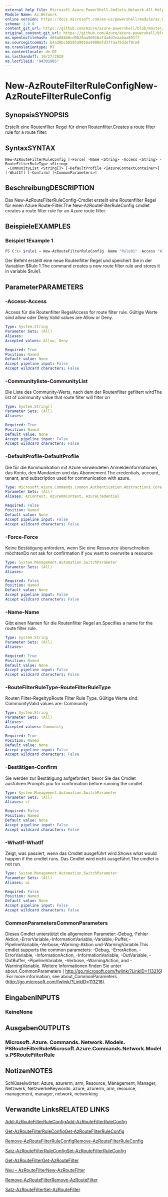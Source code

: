 ```yaml
---
external help file: Microsoft.Azure.PowerShell.Cmdlets.Network.dll-Help.xml
Module Name: Az.Network
online version: https://docs.microsoft.com/en-us/powershell/module/az.network/new-azroutefilterruleconfig
schema: 2.0.0
content_git_url: https://github.com/Azure/azure-powershell/blob/master/src/Network/Network/help/New-AzRouteFilterRuleConfig.md
original_content_git_url: https://github.com/Azure/azure-powershell/blob/master/src/Network/Network/help/New-AzRouteFilterRuleConfig.md
ms.openlocfilehash: d66a684b6cd9b26aa9d616a74a4d2eaabaa891ff
ms.sourcegitcommit: b4a38bcb0501a9016a4998efd377aa75d3ef9ce8
ms.translationtype: MT
ms.contentlocale: de-DE
ms.lasthandoff: 10/27/2020
ms.locfileid: "94301905"
---
```

# <span data-ttu-id="20be8-101">New-AzRouteFilterRuleConfig</span><span class="sxs-lookup"><span data-stu-id="20be8-101">New-AzRouteFilterRuleConfig</span></span>

## <span data-ttu-id="20be8-102">Synopsis</span><span class="sxs-lookup"><span data-stu-id="20be8-102">SYNOPSIS</span></span>
<span data-ttu-id="20be8-103">Erstellt eine Routenfilter Regel für einen Routenfilter.</span><span class="sxs-lookup"><span data-stu-id="20be8-103">Creates a route filter rule for a route filter.</span></span>

## <span data-ttu-id="20be8-104">Syntax</span><span class="sxs-lookup"><span data-stu-id="20be8-104">SYNTAX</span></span>

```
New-AzRouteFilterRuleConfig [-Force] -Name <String> -Access <String> -RouteFilterRuleType <String>
 -CommunityList <String[]> [-DefaultProfile <IAzureContextContainer>] [-WhatIf] [-Confirm] [<CommonParameters>]
```

## <span data-ttu-id="20be8-105">Beschreibung</span><span class="sxs-lookup"><span data-stu-id="20be8-105">DESCRIPTION</span></span>
<span data-ttu-id="20be8-106">Das New-AzRouteFilterRuleConfig-Cmdlet erstellt eine Routenfilter Regel für einen Azure Route-Filter.</span><span class="sxs-lookup"><span data-stu-id="20be8-106">The New-AzRouteFilterRuleConfig cmdlet creates a route filter rule for an Azure route filter.</span></span>

## <span data-ttu-id="20be8-107">Beispiele</span><span class="sxs-lookup"><span data-stu-id="20be8-107">EXAMPLES</span></span>

### <span data-ttu-id="20be8-108">Beispiel 1</span><span class="sxs-lookup"><span data-stu-id="20be8-108">Example 1</span></span>
```powershell
PS C:\> $rule1 = New-AzRouteFilterRuleConfig -Name "Rule01" -Access "Allow" -RouteFilterRuleType "Community" -CommunityList "12076:5040"
```

<span data-ttu-id="20be8-109">Der Befehl erstellt eine neue Routenfilter Regel und speichert Sie in der Variablen $Rule 1.</span><span class="sxs-lookup"><span data-stu-id="20be8-109">The command creates a new route filter rule and stores it in variable $rule1.</span></span>

## <span data-ttu-id="20be8-110">Parameter</span><span class="sxs-lookup"><span data-stu-id="20be8-110">PARAMETERS</span></span>

### <span data-ttu-id="20be8-111">-Access</span><span class="sxs-lookup"><span data-stu-id="20be8-111">-Access</span></span>
<span data-ttu-id="20be8-112">Access für die Routenfilter Regel</span><span class="sxs-lookup"><span data-stu-id="20be8-112">Access for route filter rule.</span></span>
<span data-ttu-id="20be8-113">Gültige Werte sind allow oder Deny.</span><span class="sxs-lookup"><span data-stu-id="20be8-113">Valid values are Allow or Deny.</span></span>

```yaml
Type: System.String
Parameter Sets: (All)
Aliases:
Accepted values: Allow, Deny

Required: True
Position: Named
Default value: None
Accept pipeline input: False
Accept wildcard characters: False
```

### <span data-ttu-id="20be8-114">-Communityliste</span><span class="sxs-lookup"><span data-stu-id="20be8-114">-CommunityList</span></span>
<span data-ttu-id="20be8-115">Die Liste des Community-Werts, nach dem der Routenfilter gefiltert wird</span><span class="sxs-lookup"><span data-stu-id="20be8-115">The list of community value that route filter will filter on</span></span>

```yaml
Type: System.String[]
Parameter Sets: (All)
Aliases:

Required: True
Position: Named
Default value: None
Accept pipeline input: False
Accept wildcard characters: False
```

### <span data-ttu-id="20be8-116">-DefaultProfile</span><span class="sxs-lookup"><span data-stu-id="20be8-116">-DefaultProfile</span></span>
<span data-ttu-id="20be8-117">Die für die Kommunikation mit Azure verwendeten Anmeldeinformationen, das Konto, den Mandanten und das Abonnement.</span><span class="sxs-lookup"><span data-stu-id="20be8-117">The credentials, account, tenant, and subscription used for communication with azure.</span></span>

```yaml
Type: Microsoft.Azure.Commands.Common.Authentication.Abstractions.Core.IAzureContextContainer
Parameter Sets: (All)
Aliases: AzContext, AzureRmContext, AzureCredential

Required: False
Position: Named
Default value: None
Accept pipeline input: False
Accept wildcard characters: False
```

### <span data-ttu-id="20be8-118">-Force</span><span class="sxs-lookup"><span data-stu-id="20be8-118">-Force</span></span>
<span data-ttu-id="20be8-119">Keine Bestätigung anfordern, wenn Sie eine Ressource überschreiben möchten</span><span class="sxs-lookup"><span data-stu-id="20be8-119">Do not ask for confirmation if you want to overwrite a resource</span></span>

```yaml
Type: System.Management.Automation.SwitchParameter
Parameter Sets: (All)
Aliases:

Required: False
Position: Named
Default value: None
Accept pipeline input: False
Accept wildcard characters: False
```

### <span data-ttu-id="20be8-120">-Name</span><span class="sxs-lookup"><span data-stu-id="20be8-120">-Name</span></span>
<span data-ttu-id="20be8-121">Gibt einen Namen für die Routenfilter Regel an.</span><span class="sxs-lookup"><span data-stu-id="20be8-121">Specifies a name for the route filter rule.</span></span>

```yaml
Type: System.String
Parameter Sets: (All)
Aliases:

Required: True
Position: Named
Default value: None
Accept pipeline input: False
Accept wildcard characters: False
```

### <span data-ttu-id="20be8-122">-RouteFilterRuleType</span><span class="sxs-lookup"><span data-stu-id="20be8-122">-RouteFilterRuleType</span></span>
<span data-ttu-id="20be8-123">Routen Filter-Regeltyp</span><span class="sxs-lookup"><span data-stu-id="20be8-123">Route Filter Rule Type.</span></span>
<span data-ttu-id="20be8-124">Gültige Werte sind: Community</span><span class="sxs-lookup"><span data-stu-id="20be8-124">Valid values are: Community</span></span>

```yaml
Type: System.String
Parameter Sets: (All)
Aliases:
Accepted values: Community

Required: True
Position: Named
Default value: None
Accept pipeline input: False
Accept wildcard characters: False
```

### <span data-ttu-id="20be8-125">-Bestätigen</span><span class="sxs-lookup"><span data-stu-id="20be8-125">-Confirm</span></span>
<span data-ttu-id="20be8-126">Sie werden zur Bestätigung aufgefordert, bevor Sie das Cmdlet ausführen.</span><span class="sxs-lookup"><span data-stu-id="20be8-126">Prompts you for confirmation before running the cmdlet.</span></span>

```yaml
Type: System.Management.Automation.SwitchParameter
Parameter Sets: (All)
Aliases: cf

Required: False
Position: Named
Default value: None
Accept pipeline input: False
Accept wildcard characters: False
```

### <span data-ttu-id="20be8-127">-WhatIf</span><span class="sxs-lookup"><span data-stu-id="20be8-127">-WhatIf</span></span>
<span data-ttu-id="20be8-128">Zeigt, was passiert, wenn das Cmdlet ausgeführt wird.</span><span class="sxs-lookup"><span data-stu-id="20be8-128">Shows what would happen if the cmdlet runs.</span></span> <span data-ttu-id="20be8-129">Das Cmdlet wird nicht ausgeführt.</span><span class="sxs-lookup"><span data-stu-id="20be8-129">The cmdlet is not run.</span></span>

```yaml
Type: System.Management.Automation.SwitchParameter
Parameter Sets: (All)
Aliases: wi

Required: False
Position: Named
Default value: None
Accept pipeline input: False
Accept wildcard characters: False
```

### <span data-ttu-id="20be8-130">CommonParameters</span><span class="sxs-lookup"><span data-stu-id="20be8-130">CommonParameters</span></span>
<span data-ttu-id="20be8-131">Dieses Cmdlet unterstützt die allgemeinen Parameter:-Debug,-Fehler Aktion,-ErrorVariable,-InformationVariable,-Variable,-Puffer,-PipelineVariable,-Verbose,-Warning-Aktion und-WarningVariable.</span><span class="sxs-lookup"><span data-stu-id="20be8-131">This cmdlet supports the common parameters: -Debug, -ErrorAction, -ErrorVariable, -InformationAction, -InformationVariable, -OutVariable, -OutBuffer, -PipelineVariable, -Verbose, -WarningAction, and -WarningVariable.</span></span> <span data-ttu-id="20be8-132">Weitere Informationen finden Sie unter about_CommonParameters ( http://go.microsoft.com/fwlink/?LinkID=113216) .</span><span class="sxs-lookup"><span data-stu-id="20be8-132">For more information, see about_CommonParameters (http://go.microsoft.com/fwlink/?LinkID=113216).</span></span>

## <span data-ttu-id="20be8-133">Eingaben</span><span class="sxs-lookup"><span data-stu-id="20be8-133">INPUTS</span></span>

### <span data-ttu-id="20be8-134">Keine</span><span class="sxs-lookup"><span data-stu-id="20be8-134">None</span></span>

## <span data-ttu-id="20be8-135">Ausgaben</span><span class="sxs-lookup"><span data-stu-id="20be8-135">OUTPUTS</span></span>

### <span data-ttu-id="20be8-136">Microsoft. Azure. Commands. Network. Models. PSRouteFilterRule</span><span class="sxs-lookup"><span data-stu-id="20be8-136">Microsoft.Azure.Commands.Network.Models.PSRouteFilterRule</span></span>

## <span data-ttu-id="20be8-137">Notizen</span><span class="sxs-lookup"><span data-stu-id="20be8-137">NOTES</span></span>
<span data-ttu-id="20be8-138">Schlüsselwörter: Azure, azurerm, arm, Resource, Management, Manager, Netzwerk, Netzwerke</span><span class="sxs-lookup"><span data-stu-id="20be8-138">Keywords: azure, azurerm, arm, resource, management, manager, network, networking</span></span>

## <span data-ttu-id="20be8-139">Verwandte Links</span><span class="sxs-lookup"><span data-stu-id="20be8-139">RELATED LINKS</span></span>

[<span data-ttu-id="20be8-140">Add-AzRouteFilterRuleConfig</span><span class="sxs-lookup"><span data-stu-id="20be8-140">Add-AzRouteFilterRuleConfig</span></span>](./Add-AzRouteFilterRuleConfig.md)

[<span data-ttu-id="20be8-141">Get-AzRouteFilterRuleConfig</span><span class="sxs-lookup"><span data-stu-id="20be8-141">Get-AzRouteFilterRuleConfig</span></span>](./Get-AzRouteFilterRuleConfig.md)

[<span data-ttu-id="20be8-142">Remove-AzRouteFilterRuleConfig</span><span class="sxs-lookup"><span data-stu-id="20be8-142">Remove-AzRouteFilterRuleConfig</span></span>](./Remove-AzRouteFilterRuleConfig.md)

[<span data-ttu-id="20be8-143">Satz-AzRouteFilterRuleConfig</span><span class="sxs-lookup"><span data-stu-id="20be8-143">Set-AzRouteFilterRuleConfig</span></span>](./Set-AzRouteFilterRuleConfig.md)

[<span data-ttu-id="20be8-144">Get-AzRouteFilter</span><span class="sxs-lookup"><span data-stu-id="20be8-144">Get-AzRouteFilter</span></span>](./Get-AzRouteFilter.md)

[<span data-ttu-id="20be8-145">Neu – AzRouteFilter</span><span class="sxs-lookup"><span data-stu-id="20be8-145">New-AzRouteFilter</span></span>](./New-AzRouteFilter.md)

[<span data-ttu-id="20be8-146">Remove-AzRouteFilter</span><span class="sxs-lookup"><span data-stu-id="20be8-146">Remove-AzRouteFilter</span></span>](./Remove-AzRouteFilter.md)

[<span data-ttu-id="20be8-147">Satz-AzRouteFilter</span><span class="sxs-lookup"><span data-stu-id="20be8-147">Set-AzRouteFilter</span></span>](./Set-AzRouteFilter.md)
